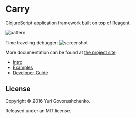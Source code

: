 # Carry
ClojureScript application framework built on top of [Reagent](https://github.com/reagent-project/reagent).

![pattern](http://metametadata.github.io/carry/graphs/pattern.svg)

Time traveling debugger:
![screenshot](http://i.imgur.com/ZOH6Noj.png)

More documentation can be found at [the project site](http://metametadata.github.io/carry/):

* [Intro](http://metametadata.github.io/carry)
* [Examples](http://metametadata.github.io/carry/examples/)
* [Developer Guide](http://metametadata.github.io/carry/dev-guide/)

## License
Copyright © 2016 Yuri Govorushchenko.

Released under an MIT license.
